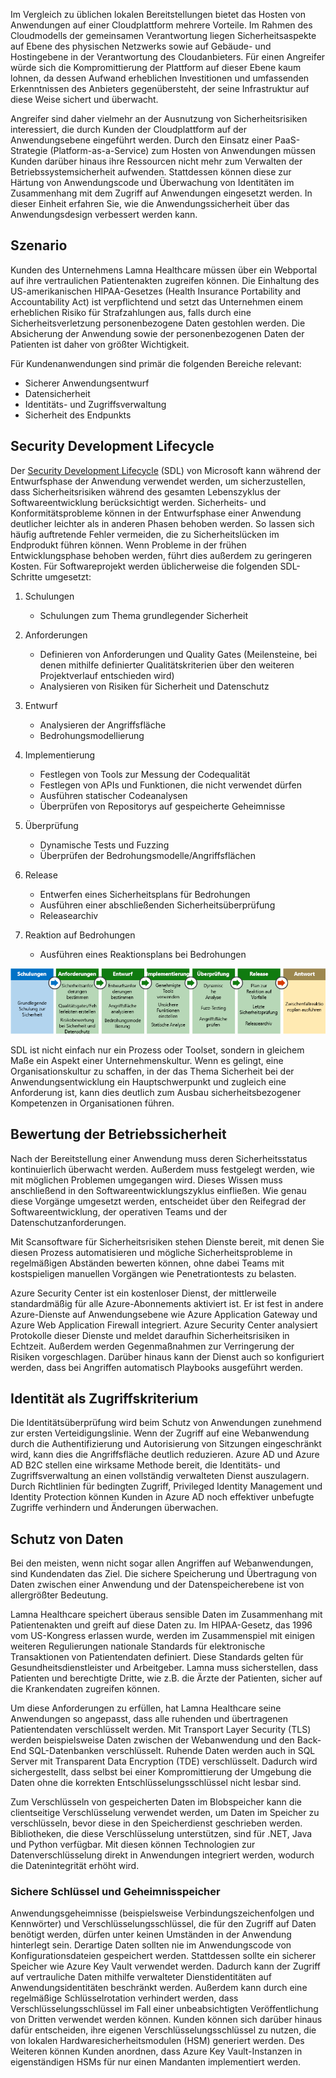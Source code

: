 Im Vergleich zu üblichen lokalen Bereitstellungen bietet das Hosten von Anwendungen auf einer Cloudplattform mehrere Vorteile. Im Rahmen des Cloudmodells der gemeinsamen Verantwortung liegen Sicherheitsaspekte auf Ebene des physischen Netzwerks sowie auf Gebäude- und Hostingebene in der Verantwortung des Cloudanbieters. Für einen Angreifer würde sich die Kompromittierung der Plattform auf dieser Ebene kaum lohnen, da dessen Aufwand erheblichen Investitionen und umfassenden Erkenntnissen des Anbieters gegenübersteht, der seine Infrastruktur auf diese Weise sichert und überwacht.

Angreifer sind daher vielmehr an der Ausnutzung von Sicherheitsrisiken interessiert, die durch Kunden der Cloudplattform auf der Anwendungsebene eingeführt werden. Durch den Einsatz einer PaaS-Strategie (Platform-as-a-Service) zum Hosten von Anwendungen müssen Kunden darüber hinaus ihre Ressourcen nicht mehr zum Verwalten der Betriebssystemsicherheit aufwenden. Stattdessen können diese zur Härtung von Anwendungscode und Überwachung von Identitäten im Zusammenhang mit dem Zugriff auf Anwendungen eingesetzt werden. In dieser Einheit erfahren Sie, wie die Anwendungssicherheit über das Anwendungsdesign verbessert werden kann.

## <a name="scenario"></a>Szenario

Kunden des Unternehmens Lamna Healthcare müssen über ein Webportal auf ihre vertraulichen Patientenakten zugreifen können. Die Einhaltung des US-amerikanischen HIPAA-Gesetzes (Health Insurance Portability and Accountability Act) ist verpflichtend und setzt das Unternehmen einem erheblichen Risiko für Strafzahlungen aus, falls durch eine Sicherheitsverletzung personenbezogene Daten gestohlen werden. Die Absicherung der Anwendung sowie der personenbezogenen Daten der Patienten ist daher von größter Wichtigkeit.

Für Kundenanwendungen sind primär die folgenden Bereiche relevant:

- Sicherer Anwendungsentwurf
- Datensicherheit
- Identitäts- und Zugriffsverwaltung
- Sicherheit des Endpunkts

## <a name="security-development-lifecycle"></a>Security Development Lifecycle

Der [Security Development Lifecycle](https://www.microsoft.com/sdl) (SDL) von Microsoft kann während der Entwurfsphase der Anwendung verwendet werden, um sicherzustellen, dass Sicherheitsrisiken während des gesamten Lebenszyklus der Softwareentwicklung berücksichtigt werden. Sicherheits- und Konformitätsprobleme können in der Entwurfsphase einer Anwendung deutlicher leichter als in anderen Phasen behoben werden. So lassen sich häufig auftretende Fehler vermeiden, die zu Sicherheitslücken im Endprodukt führen können. Wenn Probleme in der frühen Entwicklungsphase behoben werden, führt dies außerdem zu geringeren Kosten. Für Softwareprojekt werden üblicherweise die folgenden SDL-Schritte umgesetzt:

1. Schulungen

    - Schulungen zum Thema grundlegender Sicherheit

1. Anforderungen

    - Definieren von Anforderungen und Quality Gates (Meilensteine, bei denen mithilfe definierter Qualitätskriterien über den weiteren Projektverlauf entschieden wird)
    - Analysieren von Risiken für Sicherheit und Datenschutz
 
1. Entwurf

    - Analysieren der Angriffsfläche
    - Bedrohungsmodellierung
 
1. Implementierung

    - Festlegen von Tools zur Messung der Codequalität
    - Festlegen von APIs und Funktionen, die nicht verwendet dürfen
    - Ausführen statischer Codeanalysen
    - Überprüfen von Repositorys auf gespeicherte Geheimnisse
 
1. Überprüfung

    - Dynamische Tests und Fuzzing
    - Überprüfen der Bedrohungsmodelle/Angriffsflächen
 
1. Release

    - Entwerfen eines Sicherheitsplans für Bedrohungen
    - Ausführen einer abschließenden Sicherheitsüberprüfung
    - Releasearchiv
 
1. Reaktion auf Bedrohungen 

    - Ausführen eines Reaktionsplans bei Bedrohungen

![Security Development Lifecycle](../media/sdl.png)

SDL ist nicht einfach nur ein Prozess oder Toolset, sondern in gleichem Maße ein Aspekt einer Unternehmenskultur. Wenn es gelingt, eine Organisationskultur zu schaffen, in der das Thema Sicherheit bei der Anwendungsentwicklung ein Hauptschwerpunkt und zugleich eine Anforderung ist, kann dies deutlich zum Ausbau sicherheitsbezogener Kompetenzen in Organisationen führen.

<!-- Bear in mind that the migration of un-modified applications (especially COTS procured software systems) will not be able to perform many of the steps listed above.
 -->

## <a name="operational-security-assessment"></a>Bewertung der Betriebssicherheit

Nach der Bereitstellung einer Anwendung muss deren Sicherheitsstatus kontinuierlich überwacht werden. Außerdem muss festgelegt werden, wie mit möglichen Problemen umgegangen wird. Dieses Wissen muss anschließend in den Softwareentwicklungszyklus einfließen. Wie genau diese Vorgänge umgesetzt werden, entscheidet über den Reifegrad der Softwareentwicklung, der operativen Teams und der Datenschutzanforderungen.

Mit Scansoftware für Sicherheitsrisiken stehen Dienste bereit, mit denen Sie diesen Prozess automatisieren und mögliche Sicherheitsprobleme in regelmäßigen Abständen bewerten können, ohne dabei Teams mit kostspieligen manuellen Vorgängen wie Penetrationtests zu belasten.

Azure Security Center ist ein kostenloser Dienst, der mittlerweile standardmäßig für alle Azure-Abonnements aktiviert ist. Er ist fest in andere Azure-Dienste auf Anwendungsebene wie Azure Application Gateway und Azure Web Application Firewall integriert. Azure Security Center analysiert Protokolle dieser Dienste und meldet daraufhin Sicherheitsrisiken in Echtzeit. Außerdem werden Gegenmaßnahmen zur Verringerung der Risiken vorgeschlagen. Darüber hinaus kann der Dienst auch so konfiguriert werden, dass bei Angriffen automatisch Playbooks ausgeführt werden.

<!-- SDL culture
Key Vault / MSI
CSE = App  -> DB & App Storage
Mention approach of code scanning & SDL
Scanning for passwords - Git
 -->

## <a name="identity-as-the-perimeter"></a>Identität als Zugriffskriterium

Die Identitätsüberprüfung wird beim Schutz von Anwendungen zunehmend zur ersten Verteidigungslinie. Wenn der Zugriff auf eine Webanwendung durch die Authentifizierung und Autorisierung von Sitzungen eingeschränkt wird, kann dies die Angriffsfläche deutlich reduzieren. Azure AD und Azure AD B2C stellen eine wirksame Methode bereit, die Identitäts- und Zugriffsverwaltung an einen vollständig verwalteten Dienst auszulagern. Durch Richtlinien für bedingten Zugriff, Privileged Identity Management und Identity Protection können Kunden in Azure AD noch effektiver unbefugte Zugriffe verhindern und Änderungen überwachen.

## <a name="data-protection"></a>Schutz von Daten

Bei den meisten, wenn nicht sogar allen Angriffen auf Webanwendungen, sind Kundendaten das Ziel. Die sichere Speicherung und Übertragung von Daten zwischen einer Anwendung und der Datenspeicherebene ist von allergrößter Bedeutung.

Lamna Healthcare speichert überaus sensible Daten im Zusammenhang mit Patientenakten und greift auf diese Daten zu. Im HIPAA-Gesetz, das 1996 vom US-Kongress erlassen wurde, werden im Zusammenspiel mit einigen weiteren Regulierungen nationale Standards für elektronische Transaktionen von Patientendaten definiert. Diese Standards gelten für Gesundheitsdienstleister und Arbeitgeber. Lamna muss sicherstellen, dass Patienten und berechtigte Dritte, wie z.B. die Ärzte der Patienten, sicher auf die Krankendaten zugreifen können.

Um diese Anforderungen zu erfüllen, hat Lamna Healthcare seine Anwendungen so angepasst, dass alle ruhenden und übertragenen Patientendaten verschlüsselt werden. Mit Transport Layer Security (TLS) werden beispielsweise Daten zwischen der Webanwendung und den Back-End SQL-Datenbanken verschlüsselt. Ruhende Daten werden auch in SQL Server mit Transparent Data Encryption (TDE) verschlüsselt. Dadurch wird sichergestellt, dass selbst bei einer Kompromittierung der Umgebung die Daten ohne die korrekten Entschlüsselungsschlüssel nicht lesbar sind.

Zum Verschlüsseln von gespeicherten Daten im Blobspeicher kann die clientseitige Verschlüsselung verwendet werden, um Daten im Speicher zu verschlüsseln, bevor diese in den Speicherdienst geschrieben werden. Bibliotheken, die diese Verschlüsselung unterstützen, sind für .NET, Java und Python verfügbar. Mit diesen können Technologien zur Datenverschlüsselung direkt in Anwendungen integriert werden, wodurch die Datenintegrität erhöht wird.

### <a name="secure-key-and-secret-storage"></a>Sichere Schlüssel und Geheimnisspeicher

Anwendungsgeheimnisse (beispielsweise Verbindungszeichenfolgen und Kennwörter) und Verschlüsselungsschlüssel, die für den Zugriff auf Daten benötigt werden, dürfen unter keinen Umständen in der Anwendung hinterlegt sein. Derartige Daten sollten nie im Anwendungscode von Konfigurationsdateien gespeichert werden. Stattdessen sollte ein sicherer Speicher wie Azure Key Vault verwendet werden. Dadurch kann der Zugriff auf vertrauliche Daten mithilfe verwalteter Dienstidentitäten auf Anwendungsidentitäten beschränkt werden. Außerdem kann durch eine regelmäßige Schlüsselrotation verhindert werden, dass Verschlüsselungsschlüssel im Fall einer unbeabsichtigten Veröffentlichung von Dritten verwendet werden können. Kunden können sich darüber hinaus dafür entscheiden, ihre eigenen Verschlüsselungsschlüssel zu nutzen, die von lokalen Hardwaresicherheitsmodulen (HSM) generiert werden. Des Weiteren können Kunden anordnen, dass Azure Key Vault-Instanzen in eigenständigen HSMs für nur einen Mandanten implementiert werden.

<!-- ### Secure and immutable file storage

All Azure storage accounts are encrypted by default using Microsoft managed keys. Azure customers also have the ability to use their own encryption keys (BYOK) to encrypt blob, file and queue data so that even the hosting provider has no access to unencrypted data. Data immutability is often required for auditing purposes or when legal disputes call for data to be effectively frozen for a determined amount of time. Azure has recently introduced an [immutable data storage](https://docs.microsoft.com/azure/storage/blobs/storage-blob-immutable-storage) option known as Write-Once, Read many (WORM) for this scenario. -->
